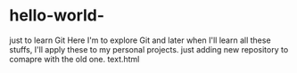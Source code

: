 # hello-world-
just to learn Git
Here I'm to explore Git and later when I'll learn all these stuffs, I'll apply these to my personal projects. 
just adding new repository to comapre with the old one.
text.html
